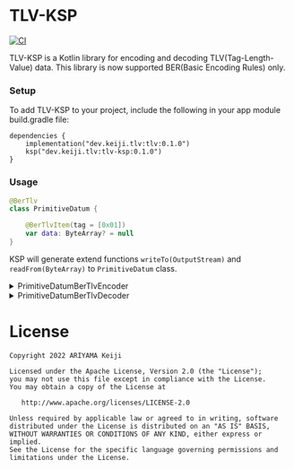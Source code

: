 TLV-KSP
========

[![CI](https://github.com/keiji/tlv-ksp/actions/workflows/ci.yml/badge.svg)](https://github.com/keiji/tlv-ksp/actions/workflows/ci.yml)

TLV-KSP is a Kotlin library for encoding and decoding TLV(Tag-Length-Value) data.
This library is now supported BER(Basic Encoding Rules) only.

### Setup

To add TLV-KSP to your project, include the following in your app module build.gradle file:

```
dependencies {
    implementation("dev.keiji.tlv:tlv:0.1.0")
    ksp("dev.keiji.tlv:tlv-ksp:0.1.0")
}
```

### Usage

```kotlin
@BerTlv
class PrimitiveDatum {

    @BerTlvItem(tag = [0x01])
    var data: ByteArray? = null
}
```

KSP will generate extend functions `writeTo(OutputStream)` and `readFrom(ByteArray)` to `PrimitiveDatum` class.

<details>
<summary>PrimitiveDatumBerTlvEncoder</summary>

```
fun PrimitiveDatum.writeTo(outputStream: OutputStream) {
    data?.also {
        BerTlvEncoder.writeTo(byteArrayOf(0x01.toByte()), it, outputStream)
    }

}
```

</details>

<details>
<summary>PrimitiveDatumBerTlvDecoder</summary>

```
fun PrimitiveDatum.readFrom(data: ByteArray) {

    BerTlvDecoder.readFrom(ByteArrayInputStream(data),
        object : BerTlvDecoder.Companion.Callback {
            override fun onLargeItemDetected(
                tag: ByteArray,
                length: BigInteger,
                inputStream: InputStream
            ) {
                throw StreamCorruptedException("tag length is too large.")
            }

            override fun onItemDetected(tag: ByteArray, data: ByteArray) {
                if (false) {
                    // Do nothing
                } else if (byteArrayOf(0x01.toByte()).contentEquals(tag)) {
                    this@readFrom.data = data
                } else {
                    // Do nothing
                }
            }


        }
    )
}
```
</details>

License
========

```
Copyright 2022 ARIYAMA Keiji

Licensed under the Apache License, Version 2.0 (the "License");
you may not use this file except in compliance with the License.
You may obtain a copy of the License at

   http://www.apache.org/licenses/LICENSE-2.0

Unless required by applicable law or agreed to in writing, software
distributed under the License is distributed on an "AS IS" BASIS,
WITHOUT WARRANTIES OR CONDITIONS OF ANY KIND, either express or implied.
See the License for the specific language governing permissions and
limitations under the License.
```
